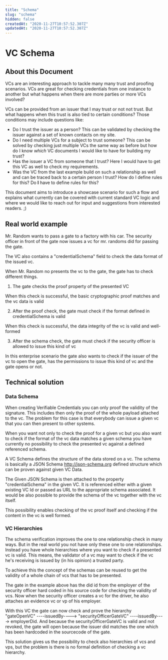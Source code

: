 ```yaml
---
title: "Schema"
slug: "schema"
hidden: false
createdAt: "2020-11-27T10:57:52.307Z"
updatedAt: "2020-11-27T10:57:52.307Z"
---
```


# VC Schema

## About this Document

VCs are an interesting approach to tackle many many trust and proofing scenarios. VCs are great for checking credentials from one instance to another but what happens when there are more parties or more VCs involved?

VCs can be provided from an issuer that I may trust or not not trust. But what happens when this trust is also tied to certain conditions? Those conditions may include questions like:

- Do I trust the issuer as a person?
  This can be validated by checking the issuer against a set of known contacts on my site.
- Do I need multiple VCs for a subject to trust someone?
  This can be solved by checking just multiple VCs the same way as before but how do I know *which* VC documents I would like to have for building my trust?
- Has the issuer a VC from someone that I trust?
  Here I would have to get this VC as well to check my requirements.
- Was the VC from the last example build on such a relationship as well and can be traced back to a certain person I trust? How do I define rules for this? Do **I** have to define rules for this?

This document aims to introduce a showcase scenario for such a flow and explains what currently can be covered with current standard VC logic and where we would like to reach out for input and suggestions from interested readers. ;)

## Real world example

Mr. Random wants to pass a gate to a factory with his car. The security officer in front of the gate now issues a vc for mr. randoms did for passing the gate.

The VC also contains a "credentialSchema" field to check the data format of the issued vc.

When Mr. Random no presents the vc to the gate, the gate has to check different things.

1. The gate checks the proof property of the presented VC

When this check is successful, the basic cryptographic proof matches and the vc data is valid

2. After the proof check, the gate must check if the format defined in credentialSchema is valid

When this check is successful, the data integrity of the vc is valid and well-formed

3. After the schema check, the gate must check if the security officer is allowed to issue this kind of vc

In this enterprise scenario the gate also wants to check if the issuer of the vc to open the gate, has the permissions to issue this kind of vc and the gate opens or not.

## Technical solution

### Data Schema

When creating Verifiable Credentials you can only proof the validity of the signature. This includes then only the proof of the whole payload attached to the vc. The problem for this case is that everybody can issue a given vc that you can then present to other systems.

When you want not only to check the proof for a given vc but you also want to check if the format of the vc data matches a given schema you have currently no possibility to check the presented vc against a defined referenced schema.

A VC Schema defines the structure of the data stored on a vc. The schema is basically a JSON Schema <http://json-schema.org> defined structure which can be proven against given VC Data.

The Given JSON Schema is then attached to the property "credentialSchema" in the given VC. It is referenced either with a given existing VC Id or passed as URL to the appropriate schema associated. It would be also possible to provide the schema of the vc together with the vc itself.

This possibility enables checking of the vc proof itself and checking if the content in the vc is well formed.

### VC Hierarchies

The schema verification improves the one to one relationship check in many ways. But in the real world you not have only these one to one relationships. Instead you have whole hierarchies where you want to check if a presented vc is valid. This means, the validator of a vc may want to check if the vc he's receiving is issued by (in his opinion) a trusted party.

To achieve this the concept of the schemas can be reused to get the validity of a whole chain of vcs that has to be presented.

The gate in the example above has the did id from the employer of the security officer hard coded in his source code for checking the validity of vcs. Now when the security officer creates a vc for the driver, he also attaches an evidence vc or vp of his employer.

With this VC the gate can now check and prove the hierarchy "gateOpenVC" ----issuedBy----> "securityOfficerGateVC" ----issuedBy----> employerDid. And because the securityOfficerGateVC is valid and not revoked, the gate will open because the issuer did matches the one which has been hardcoded in the sourcecode of the gate.

This solution gives us the possibility to check also hierarchies of vcs and vps, but the problem is there is no formal definition of checking a vc hierarchy.
